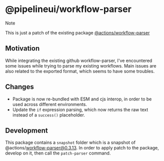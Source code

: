 # @pipelineui/workflow-parser

> [!NOTE]
> This is just a patch of the
> existing package [@actions/workflow-parser](https://github.com/actions/languageservices/tree/main/workflow-parser)

## Motivation

While integrating the existing github workflow-parser, I've encountered some issues while trying to parse my existing
workflows. Main issues are also related to the exported format, which seems to have some troubles.

## Changes

- Package is now re-bundled with ESM and cjs interop, in order to be used across different environments.
- Update the `if` expression parsing, which now returns the raw text instead of a `success()` placeholder.

## Development

This package contains a `snapshot` folder which is a snapshot of @actions/workflow-parser@0.3.13.
In order to apply patch to the package, develop on it, then call the `patch-parser` command.
